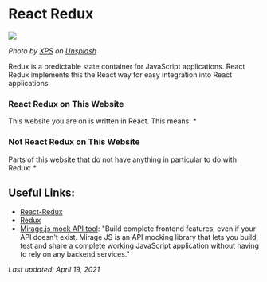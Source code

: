# React Redux
![](https://i.imgur.com/4Eb9kti.jpg)

*Photo by [XPS](https://unsplash.com/@xps?utm_source=unsplash&utm_medium=referral&utm_content=creditCopyTex) on [Unsplash](https://unsplash.com/@anne78460/likes?utm_source=unsplash&utm_medium=referral&utm_content=creditCopyText)*

Redux is a predictable state container for JavaScript applications.  React Redux implements this the React way for easy integration into React applications.


### React Redux on This Website
This website you are on is written in React. This means:
* 


### Not React Redux on This Website
Parts of this website that do not have anything in particular to do with Redux:
* 

## Useful Links:

* [React-Redux](https://react-redux.js.org/)
* [Redux](https://redux.js.org/)
* [Mirage.js mock API tool](https://miragejs.com/): "Build complete frontend features, even if your API doesn't exist. Mirage JS is an API mocking library that lets you build, test and share a complete working JavaScript application without having to rely on any backend services."

*Last updated: April 19, 2021*

